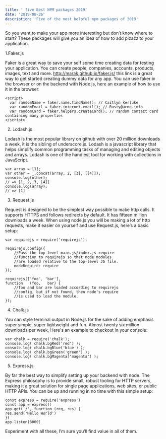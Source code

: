 ```yaml
---
title: ' five Best NPM packages 2019'
date: '2019-08-26'
description: 'Five of the most helpful npm packages of 2019'
---
```

So you want to make your app more interesting but don’t know where to start? These packages will give you an idea of how to add pizazz to your application.

1.Faker.js

Faker is a great way to save your self some time creating data for testing your application. You can create people, companies, accounts, products, images, text and more. http://marak.github.io/faker.js/ this link is a great way to get started creating dummy data for any app. You can use faker in the browser or on the backend with Node.js, here an example of how to use it in the browser:
```<script src = "faker.js" type = "text/javascript"></script>
<script>
  var randomName = faker.name.findName(); // Caitlyn Kerluke
  var randomEmail = faker.internet.email(); // Rusty@arne.info
  var randomCard = faker.helpers.createCard(); // random contact card containing many properties
</script>
```

2. Lodash.js

Lodash is the most popular library on github with over 20 million downloads a week, it is the sibling of underscore.js. Lodash is a javascript library that helps simplify common programming tasks of managing and editing objects and arrays. Lodash is one of the handiest tool for working with collections in JavaScript.
```
var array = [1];
var other = _.concat(array, 2, [3], [[4]]);
console.log(other);
// => [1, 2, 3, [4]]
console.log(array);
// => [1]
```

3. Request.js

Request is designed to be the simplest way possible to make http calls. It supports HTTPS and follows redirects by default. It has fifteen million downloads a week. When using node.js you will be making a lot of http requests, make it easier on yourself and use Request.js, here’s a basic setup:

```
var requirejs = require('requirejs');

requirejs.config({
    //Pass the top-level main.js/index.js require
    //function to requirejs so that node modules
    //are loaded relative to the top-level JS file.
    nodeRequire: require
});

requirejs(['foo', 'bar'],
function   (foo,   bar) {
    //foo and bar are loaded according to requirejs
    //config, but if not found, then node's require
    //is used to load the module.
});
```

4. Chalk.js

You can style terminal output in Node.js for the sake of adding emphasis super simple, super lightweight and fun. Almost twenty six million downloads per week, Here's an example to checkout in your console:
```
var chalk = require('chalk');
console.log( chalk.bgRed('red') );
console.log( chalk.bgBlue('blue') );
console.log( chalk.bgGreen('green') );
console.log( chalk.bgMagenta('magenta') );
```

5. Express.js

By far the best way to simplify setting up your backend with node. The Express philosophy is to provide small, robust tooling for HTTP servers, making it a great solution for single page applications, web sites, or public HTTP APIs. You can be up and running in no time with this simple setup:

```
const express = require('express')
const app = express()
app.get('/', function (req, res) {
res.send('Hello World')
})
app.listen(3000)

```

Experiment with all these, I’m sure you’ll find value in all of them.
